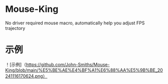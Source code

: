 # Mouse-King
No driver required mouse macro, automatically help you adjust FPS trajectory

# 示例
！[示例]（https://github.com/John-Smiths/Mouse-King/blob/main/%E5%BE%AE%E4%BF%A1%E6%88%AA%E5%9B%BE_20241116170624.png）
